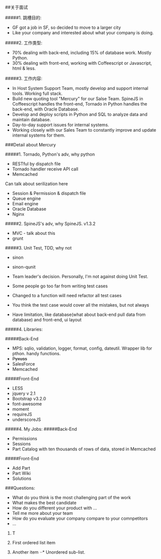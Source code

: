 ##关于面试

#####1. 跳槽目的:
* GF got a job in SF, so decided to move to a larger city
* Like your company and interested about what your company is doing.

#####2. 工作类型:
* 70% dealing with back-end, including 15% of database work. Mostly Python.
* 30% dealing with front-end, working with Coffeescript or Javascript, html & less.

#####3. 工作内容:
* In Host System Support Team, mostly develop and support internal tools. Working full stack.
* Build new quoting tool "Mercury" for our Salse Team. SpineJS in Coffeescript handles the front-end, Tornado in Python handles the back-end, with Oracle Database.
* Develop and deploy scripts in Python and SQL to analyze data and maintain database.
* Day-to-day support issues for internal systems.
* Working closely with our Sales Team to constantly improve and update internal systems for them.

###Detail about Mercury

#####1. Tornado, Python's adv, why python
* RESTful by dispatch file
* Tornado handler receive API call
* Memcached

Can talk about serilization here

* Session & Permission & dispatch file
* Queue engine
* Email engine
* Oracle Database
* Nginx

#####2. SpineJS's adv, why SpineJS. v1.3.2
* MVC - talk about this
* grunt

#####3. Unit Test, TDD, why not
* sinon
* sinon-qunit

* Team leader's decision. Personally, I'm not against doing Unit Test.
* Some people go too far from writing test cases
* Changed to a function will need refactor all test cases
* You think the test case would cover all the mistakes, but not always
* Have limitation, like database(what about back-end pull data from database) and front-end, ui layout

#####4. Libraries:

#####Back-End
* MPS: sqlio, validation, logger, format, config, dateutil. Wrapper lib for pthon. handy functions.
* ~~Pyxuss~~
* SalesForce
* Memcached

#####Front-End
* LESS
* jquery v 2.1
* Bootstrap v3.2.0
* font-awesome
* moment
* requireJS
* underscoreJS

#####4. My Jobs:
#####Back-End
* Permissions
* Sessions
* Part Catalog with ten thousands of rows of data, stored in Memcached

#####Front-End
* Add Part
* Part Wiki
* Solutions

###Questions:
* What do you think is the most challenging part of the work
* What makes the best candidate
* How do you different your product with ...
* Tell me more about your team
* How do you evaluate your company compare to your comnpetitors
* ...

1. T


1. First ordered list item
2. Another item
⋅⋅* Unordered sub-list.
